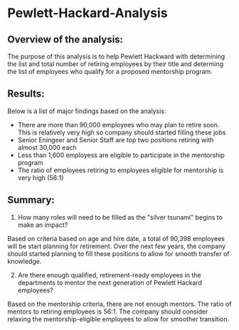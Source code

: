 # Pewlett-Hackard-Analysis

## Overview of the analysis:
The purpose of this analysis is to help Pewlett Hackward with determining the list and total number of retiring employees by their title and determing the list of employees who qualify for a proposed mentorship program.

## Results:
Below is a list of major findings based on the analysis:

* There are more than 90,000 employees who may plan to retire soon. This is relatively very high so company should started filling these jobs
* Senior Eningeer and Senior Staff are top two positions retiring with almost 30,000 each
* Less than 1,600 employess are eligible to participate in the mentorship program
* The ratio of employees retiring to employees eligible for mentorship is very high (56:1)

## Summary:
1) How many roles will need to be filled as the "silver tsunami" begins to make an impact?

Based on criteria based on age and hire date, a total of 90,398 employees will be start planning for retirement. Over the next few years, the company should started planning to fill these positions to allow for smooth transfer of knowledge.
  
2) Are there enough qualified, retirement-ready employees in the departments to mentor the next generation of Pewlett Hackard employees?

Based on the mentorship criteria, there are not enough mentors. The ratio of mentors to retiring employees is 56:1. The company should consider relaxing the mentorship-eligible employees to allow for smoother transition. 